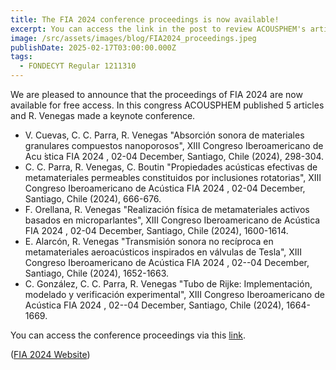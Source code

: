 ```yaml
---
title: The FIA 2024 conference proceedings is now available!
excerpt: You can access the link in the post to review ACOUSPHEM's articles.
image: /src/assets/images/blog/FIA2024_proceedings.jpeg
publishDate: 2025-02-17T03:00:00.000Z
tags:
  - FONDECYT Regular 1211310
---
```


We are pleased to announce that the proceedings of FIA 2024 are now available for free access. In this congress ACOUSPHEM published 5 articles and R. Venegas made a keynote conference.

* V. Cuevas, C. C. Parra, R. Venegas "Absorción sonora de materiales granulares compuestos nanoporosos", XIII Congreso Iberoamericano de Acu ́stica FIA 2024 , 02-04 December, Santiago, Chile (2024), 298-304.
* C. C. Parra, R. Venegas, C. Boutin "Propiedades acústicas efectivas de metamateriales permeables constituidos por inclusiones rotatorias", XIII Congreso Iberoamericano de Acústica FIA 2024 , 02-04 December, Santiago, Chile (2024), 666-676.
* F. Orellana, R. Venegas "Realización física de metamateriales activos basados en microparlantes", XIII Congreso Iberoamericano de Acústica FIA 2024 , 02-04 December, Santiago, Chile (2024), 1600-1614.
* E. Alarcón, R. Venegas "Transmisión sonora no recíproca en metamateriales aeroacústicos inspirados en válvulas de Tesla", XIII Congreso Iberoamericano de Acústica FIA 2024 , 02--04 December, Santiago, Chile (2024), 1652-1663.
* C. González, C. C. Parra, R. Venegas "Tubo de Rijke: Implementación, modelado y verificación experimental", XIII Congreso Iberoamericano de Acústica FIA 2024 , 02--04 December, Santiago, Chile (2024), 1664-1669.

You can access the conference proceedings via this [link](https://drive.google.com/uc?export=download\&id=1rYffn7g3hIH43usb3_JDGFWLp9wXewHI).

([FIA 2024 Website](https://www.fia2024.cl/))
